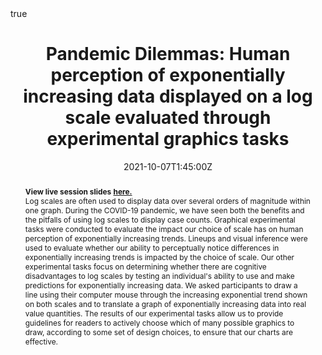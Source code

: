 ---
abstract: "**View live session slides** [**here.**](https://earobinson95.github.io/presentations/Conferences/2021-WSDS/2021-WSDS-live-session/index.html#1)



Log scales are often used to display data over several orders of magnitude within one graph. During the COVID-19 pandemic, we have seen both the benefits and the pitfalls of using log scales to display case counts. Graphical experimental tasks were conducted to evaluate the impact our choice of scale has on human perception of exponentially increasing trends. Lineups and visual inference were used to evaluate whether our ability to perceptually notice differences in exponentially increasing trends is impacted by the choice of scale. Our other experimental tasks focus on determining whether there are cognitive disadvantages to log scales by testing an individual's ability to use and make predictions for exponentially increasing data. We asked participants to draw a line using their computer mouse through the increasing exponential trend shown on both scales and to translate a graph of exponentially increasing data into real value quantities. The results of our experimental tasks allow us to provide guidelines for readers to actively choose which of many possible graphics to draw, according to some set of design choices, to ensure that our charts are effective."

address:
  city: 
  country: 
  postcode: 
  region: 
  street: 
all_day: false
authors: [Emily A. Robinson]
date: "2021-10-07T1:45:00Z"
date_end:
event: Women in Statistics and Data Science 2021
event_url: 
featured: true
image:
  caption: 'Image credit: **xkcd**'
  focal_point: Right
links:
# - icon: twitter
#   icon_pack: fab
#   name: Follow
#   url: 
location: Virtual WSDS
math: true
projects:
- internal-project
publishDate: "2021-04-05T16:00:00Z"
# slides: example
summary: "We developed and conducted a series of three graphical tests implemented through RShiny designed to evaluate the impact our choice of scale (log/linear) has on human perception of exponentially increasing trends."
tags: 
  - Graphics
  - Log Scales
  - Perception
  - Visual Inference
  - You Draw It
title: "Pandemic Dilemmas: Human perception of exponentially increasing data displayed on a log scale evaluated through experimental graphics tasks"
url_code: "https://github.com/earobinson95/presentations/blob/master/Conferences/2021-WSDS/2021-WSDS-recording/index.rmd"
url_pdf: ""
url_slides: "https://earobinson95.github.io/presentations/Conferences/2021-WSDS/2021-WSDS-recording/index.html#1"
url_video: ""
---